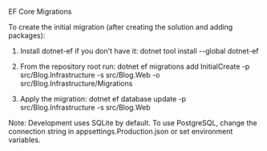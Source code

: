 EF Core Migrations

To create the initial migration (after creating the solution and adding packages):

1. Install dotnet-ef if you don't have it:
   dotnet tool install --global dotnet-ef

2. From the repository root run:
   dotnet ef migrations add InitialCreate -p src/Blog.Infrastructure -s src/Blog.Web -o src/Blog.Infrastructure/Migrations

3. Apply the migration:
   dotnet ef database update -p src/Blog.Infrastructure -s src/Blog.Web

Note: Development uses SQLite by default. To use PostgreSQL, change the connection string in appsettings.Production.json or set environment variables.

